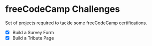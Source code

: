 # freeCodeCamp Challenges

Set of projects required to tackle some freeCodeCamp certifications.

- [x] Build a Survey Form
- [x] Build a Tribute Page
